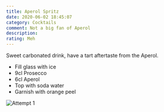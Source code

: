 ```yaml
---
title: Aperol Spritz
date: 2020-06-02 18:45:07
category: Cocktails
comment: Not a big fan of Aperol
description: 
rating: Meh
---
```


Sweet carbonated drink, have a tart aftertaste from the Aperol.

 - Fill glass with ice
 - 9cl Prosecco
 - 6cl Aperol
 - Top with soda water
 - Garnish with orange peel

  ![Attempt 1][version1]

 [version1]: 1st.jpg  